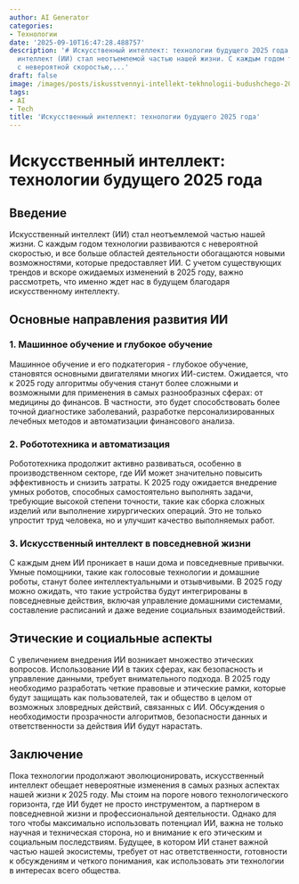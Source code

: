 ```yaml
---
author: AI Generator
categories:
- Технологии
date: '2025-09-10T16:47:28.488757'
description: '# Искусственный интеллект: технологии будущего 2025 года  ## Введение  Искусственный
  интеллект (ИИ) стал неотъемлемой частью нашей жизни. С каждым годом технологии развиваются
  с невероятной скоростью,...'
draft: false
image: /images/posts/iskusstvennyi-intellekt-tekhnologii-budushchego-2025-goda.jpg
tags:
- AI
- Tech
title: 'Искусственный интеллект: технологии будущего 2025 года'
---
```


# Искусственный интеллект: технологии будущего 2025 года

## Введение

Искусственный интеллект (ИИ) стал неотъемлемой частью нашей жизни. С каждым годом технологии развиваются с невероятной скоростью, и все больше областей деятельности обогащаются новыми возможностями, которые предоставляет ИИ. С учетом существующих трендов и вскоре ожидаемых изменений в 2025 году, важно рассмотреть, что именно ждет нас в будущем благодаря искусственному интеллекту.

## Основные направления развития ИИ

### 1. Машинное обучение и глубокое обучение

Машинное обучение и его подкатегория - глубокое обучение, становятся основными двигателями многих ИИ-систем. Ожидается, что к 2025 году алгоритмы обучения станут более сложными и возможными для применения в самых разнообразных сферах: от медицины до финансов. В частности, это будет способствовать более точной диагностике заболеваний, разработке персонализированных лечебных методов и автоматизации финансового анализа.

### 2. Робототехника и автоматизация

Робототехника продолжит активно развиваться, особенно в производственном секторе, где ИИ может значительно повысить эффективность и снизить затраты. К 2025 году ожидается внедрение умных роботов, способных самостоятельно выполнять задачи, требующие высокой степени точности, такие как сборка сложных изделий или выполнение хирургических операций. Это не только упростит труд человека, но и улучшит качество выполняемых работ.

### 3. Искусственный интеллект в повседневной жизни

С каждым днем ИИ проникает в наши дома и повседневные привычки. Умные помощники, такие как голосовые технологии и домашние роботы, станут более интеллектуальными и отзывчивыми. В 2025 году можно ожидать, что такие устройства будут интегрированы в повседневные действия, включая управление домашними системами, составление расписаний и даже ведение социальных взаимодействий.

## Этические и социальные аспекты

С увеличением внедрения ИИ возникает множество этических вопросов. Использование ИИ в таких сферах, как безопасность и управление данными, требует внимательного подхода. В 2025 году необходимо разработать четкие правовые и этические рамки, которые будут защищать как пользователей, так и общество в целом от возможных зловредных действий, связанных с ИИ. Обсуждения о необходимости прозрачности алгоритмов, безопасности данных и ответственности за действия ИИ будут нарастать.

## Заключение

Пока технологии продолжают эволюционировать, искусственный интеллект обещает невероятные изменения в самых разных аспектах нашей жизни к 2025 году. Мы стоим на пороге нового технологического горизонта, где ИИ будет не просто инструментом, а партнером в повседневной жизни и профессиональной деятельности. Однако для того чтобы максимально использовать потенциал ИИ, важна не только научная и техническая сторона, но и внимание к его этическим и социальным последствиям. Будущее, в котором ИИ станет важной частью нашей экосистемы, требует от нас ответственности, готовности к обсуждениям и четкого понимания, как использовать эти технологии в интересах всего общества.
